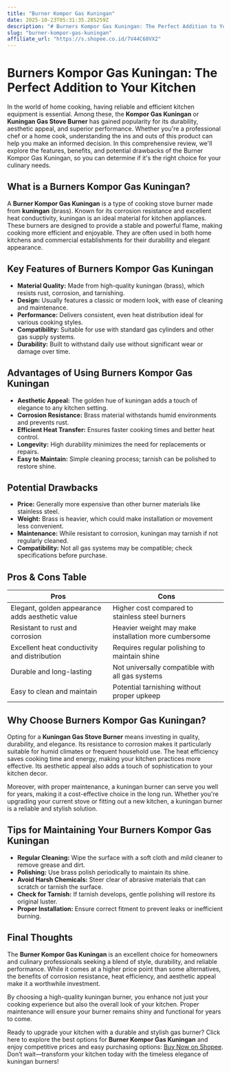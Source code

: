 ```yaml
---
title: "Burner Kompor Gas Kuningan"
date: 2025-10-23T05:31:35.285259Z
description: "# Burners Kompor Gas Kuningan: The Perfect Addition to Your Kitchen..."
slug: "burner-kompor-gas-kuningan"
affiliate_url: "https://s.shopee.co.id/7V44C68VX2"
---
```

# Burners Kompor Gas Kuningan: The Perfect Addition to Your Kitchen

In the world of home cooking, having reliable and efficient kitchen equipment is essential. Among these, the **Kompor Gas Kuningan** or **Kuningan Gas Stove Burner** has gained popularity for its durability, aesthetic appeal, and superior performance. Whether you're a professional chef or a home cook, understanding the ins and outs of this product can help you make an informed decision. In this comprehensive review, we'll explore the features, benefits, and potential drawbacks of the Burner Kompor Gas Kuningan, so you can determine if it's the right choice for your culinary needs.

## What is a Burners Kompor Gas Kuningan?

A **Burner Kompor Gas Kuningan** is a type of cooking stove burner made from **kuningan** (brass). Known for its corrosion resistance and excellent heat conductivity, kuningan is an ideal material for kitchen appliances. These burners are designed to provide a stable and powerful flame, making cooking more efficient and enjoyable. They are often used in both home kitchens and commercial establishments for their durability and elegant appearance.

## Key Features of Burners Kompor Gas Kuningan

- **Material Quality:** Made from high-quality kuningan (brass), which resists rust, corrosion, and tarnishing.
- **Design:** Usually features a classic or modern look, with ease of cleaning and maintenance.
- **Performance:** Delivers consistent, even heat distribution ideal for various cooking styles.
- **Compatibility:** Suitable for use with standard gas cylinders and other gas supply systems.
- **Durability:** Built to withstand daily use without significant wear or damage over time.

## Advantages of Using Burners Kompor Gas Kuningan

- **Aesthetic Appeal:** The golden hue of kuningan adds a touch of elegance to any kitchen setting.
- **Corrosion Resistance:** Brass material withstands humid environments and prevents rust.
- **Efficient Heat Transfer:** Ensures faster cooking times and better heat control.
- **Longevity:** High durability minimizes the need for replacements or repairs.
- **Easy to Maintain:** Simple cleaning process; tarnish can be polished to restore shine.

## Potential Drawbacks

- **Price:** Generally more expensive than other burner materials like stainless steel.
- **Weight:** Brass is heavier, which could make installation or movement less convenient.
- **Maintenance:** While resistant to corrosion, kuningan may tarnish if not regularly cleaned.
- **Compatibility:** Not all gas systems may be compatible; check specifications before purchase.

## Pros & Cons Table

| Pros                                                    | Cons                                                     |
|---------------------------------------------------------|----------------------------------------------------------|
| Elegant, golden appearance adds aesthetic value       | Higher cost compared to stainless steel burners        |
| Resistant to rust and corrosion                         | Heavier weight may make installation more cumbersome  |
| Excellent heat conductivity and distribution            | Requires regular polishing to maintain shine          |
| Durable and long-lasting                               | Not universally compatible with all gas systems       |
| Easy to clean and maintain                              | Potential tarnishing without proper upkeep           |

## Why Choose Burners Kompor Gas Kuningan?

Opting for a **Kuningan Gas Stove Burner** means investing in quality, durability, and elegance. Its resistance to corrosion makes it particularly suitable for humid climates or frequent household use. The heat efficiency saves cooking time and energy, making your kitchen practices more effective. Its aesthetic appeal also adds a touch of sophistication to your kitchen decor.

Moreover, with proper maintenance, a kuningan burner can serve you well for years, making it a cost-effective choice in the long run. Whether you're upgrading your current stove or fitting out a new kitchen, a kuningan burner is a reliable and stylish solution.

## Tips for Maintaining Your Burners Kompor Gas Kuningan

- **Regular Cleaning:** Wipe the surface with a soft cloth and mild cleaner to remove grease and dirt.
- **Polishing:** Use brass polish periodically to maintain its shine.
- **Avoid Harsh Chemicals:** Steer clear of abrasive materials that can scratch or tarnish the surface.
- **Check for Tarnish:** If tarnish develops, gentle polishing will restore its original luster.
- **Proper Installation:** Ensure correct fitment to prevent leaks or inefficient burning.

## Final Thoughts

The **Burner Kompor Gas Kuningan** is an excellent choice for homeowners and culinary professionals seeking a blend of style, durability, and reliable performance. While it comes at a higher price point than some alternatives, the benefits of corrosion resistance, heat efficiency, and aesthetic appeal make it a worthwhile investment.

By choosing a high-quality kuningan burner, you enhance not just your cooking experience but also the overall look of your kitchen. Proper maintenance will ensure your burner remains shiny and functional for years to come.

Ready to upgrade your kitchen with a durable and stylish gas burner? Click here to explore the best options for **Burner Kompor Gas Kuningan** and enjoy competitive prices and easy purchasing options: [Buy Now on Shopee](https://s.shopee.co.id/7V44C68VX2). Don’t wait—transform your kitchen today with the timeless elegance of kuningan burners!